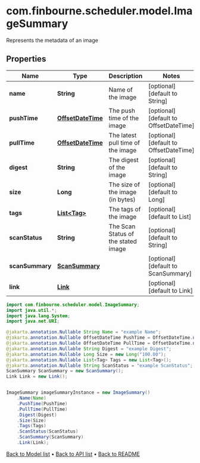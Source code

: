 # com.finbourne.scheduler.model.ImageSummary
Represents the metadata of an image

## Properties

Name | Type | Description | Notes
------------ | ------------- | ------------- | -------------
**name** | **String** | Name of the image | [optional] [default to String]
**pushTime** | [**OffsetDateTime**](OffsetDateTime.md) | The push time of the image | [optional] [default to OffsetDateTime]
**pullTime** | [**OffsetDateTime**](OffsetDateTime.md) | The latest pull time of the image | [optional] [default to OffsetDateTime]
**digest** | **String** | The digest of the image | [optional] [default to String]
**size** | **Long** | The size of the image (in bytes) | [optional] [default to Long]
**tags** | [**List&lt;Tag&gt;**](Tag.md) | The tags of the image | [optional] [default to List<Tag>]
**scanStatus** | **String** | The Scan Status of the stated image | [optional] [default to String]
**scanSummary** | [**ScanSummary**](ScanSummary.md) |  | [optional] [default to ScanSummary]
**link** | [**Link**](Link.md) |  | [optional] [default to Link]

```java
import com.finbourne.scheduler.model.ImageSummary;
import java.util.*;
import java.lang.System;
import java.net.URI;

@jakarta.annotation.Nullable String Name = "example Name";
@jakarta.annotation.Nullable OffsetDateTime PushTime = OffsetDateTime.now();
@jakarta.annotation.Nullable OffsetDateTime PullTime = OffsetDateTime.now();
@jakarta.annotation.Nullable String Digest = "example Digest";
@jakarta.annotation.Nullable Long Size = new Long("100.00");
@jakarta.annotation.Nullable List<Tag> Tags = new List<Tag>();
@jakarta.annotation.Nullable String ScanStatus = "example ScanStatus";
ScanSummary ScanSummary = new ScanSummary();
Link Link = new Link();


ImageSummary imageSummaryInstance = new ImageSummary()
    .Name(Name)
    .PushTime(PushTime)
    .PullTime(PullTime)
    .Digest(Digest)
    .Size(Size)
    .Tags(Tags)
    .ScanStatus(ScanStatus)
    .ScanSummary(ScanSummary)
    .Link(Link);
```


[Back to Model list](../README.md#documentation-for-models) &#8226; [Back to API list](../README.md#documentation-for-api-endpoints) &#8226; [Back to README](../README.md)
